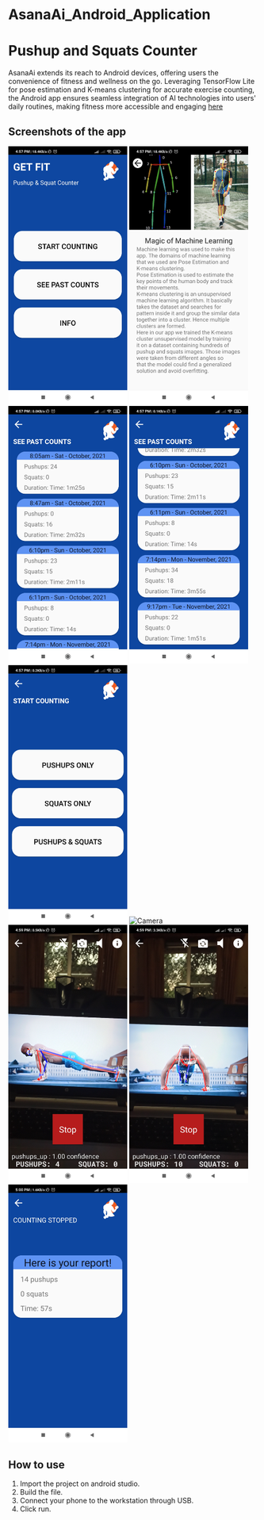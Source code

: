 # AsanaAi_Android_Application

# Pushup and Squats Counter
AsanaAi extends its reach to Android devices, offering users the convenience of fitness and wellness on the go. Leveraging TensorFlow Lite for pose estimation and K-means clustering for accurate exercise counting, the Android app ensures seamless integration of AI technologies into users' daily routines, making fitness more accessible and engaging [here](https://drive.google.com/file/d/1iPWuX61N9cy22xK6aFZMMbQWz9PlzEJw/view?usp=sharing)

## Screenshots of the app

<img src="https://github.com/nimom38/Pushup-and-Squats-Counter/blob/main/app/src/main/res/drawable/Screenshot_2021-12-02-16-57-14-949_com.example.android.getfit.jpg" alt="Home Page" width="240"/> <img src="https://github.com/nimom38/Pushup-and-Squats-Counter/blob/main/app/src/main/res/drawable/Screenshot_2021-12-02-16-57-17-833_com.example.android.getfit.jpg" alt="Info Page" width="240"/>
<img src="https://github.com/nimom38/Pushup-and-Squats-Counter/blob/main/app/src/main/res/drawable/Screenshot_2021-12-02-16-57-33-170_com.example.android.getfit.jpg" alt="Database" width="240"/> <img src="https://github.com/nimom38/Pushup-and-Squats-Counter/blob/main/app/src/main/res/drawable/Screenshot_2021-12-02-16-57-37-968_com.example.android.getfit.jpg" alt="Database" width="240"/>
<img src="https://github.com/nimom38/Pushup-and-Squats-Counter/blob/main/app/src/main/res/drawable/Screenshot_2021-12-02-16-57-41-347_com.example.android.getfit.jpg" alt="Exercise Types" width="240"/> <img src="![WhatsApp Image 2024-05-19 at 9 46 32 PM](https://github.com/Turwash/AsanaAi_Android_Application/assets/121122397/7cb6a96c-a742-4b35-918a-dd78dda87ca6)
" alt="Camera" width="240"/>
<img src="https://github.com/nimom38/Pushup-and-Squats-Counter/blob/main/app/src/main/res/drawable/Screenshot_2021-12-02-16-59-19-603_com.example.android.getfit.jpg" alt="Camera" width="240"/> <img src="https://github.com/nimom38/Pushup-and-Squats-Counter/blob/main/app/src/main/res/drawable/Screenshot_2021-12-02-16-59-45-633_com.example.android.getfit.jpg" alt="Camera" width="240"/>
<img src="https://github.com/nimom38/Pushup-and-Squats-Counter/blob/main/app/src/main/res/drawable/Screenshot_2021-12-02-17-00-03-257_com.example.android.getfit.jpg" alt="Count Finished Page" width="240"/>

## How to use

1. Import the project on android studio.<br/>
2. Build the file.<br/>
3. Connect your phone to the workstation through USB.<br/>
4. Click run.

